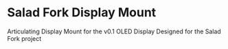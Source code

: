 # Salad Fork Display Mount
Articulating Display Mount for the v0.1 OLED Display
Designed for the Salad Fork project

